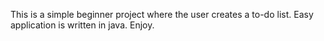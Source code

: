 This is a simple beginner project where the user creates a to-do list. Easy application is written in java. Enjoy.
